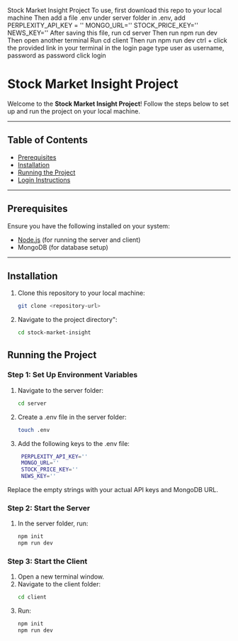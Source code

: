 Stock Market Insight Project
To use, first download this repo to your local machine
Then add a file .env under server folder
in .env, add 
PERPLEXITY_API_KEY = ''
MONGO_URL=''
STOCK_PRICE_KEY=''
NEWS_KEY=''
After saving this file, run cd server 
Then run npm run dev
Then open another terminal
Run cd client
Then run npm run dev
ctrl + click the provided link in your terminal
in the login page
type user as username, password as password
click login

# Stock Market Insight Project

Welcome to the **Stock Market Insight Project**! Follow the steps below to set up and run the project on your local machine.

---

## Table of Contents
- [Prerequisites](#prerequisites)
- [Installation](#installation)
- [Running the Project](#running-the-project)
- [Login Instructions](#login-instructions)

---

## Prerequisites

Ensure you have the following installed on your system:
- [Node.js](https://nodejs.org/) (for running the server and client)
- MongoDB (for database setup)

---

## Installation

1. Clone this repository to your local machine:
   ```bash
   git clone <repository-url>

2. Navigate to the project directory":
   ```bash
   cd stock-market-insight

## Running the Project

### Step 1: Set Up Environment Variables
1. Navigate to the server folder:
   ```bash
   cd server
2. Create a .env file in the server folder:
   ```bash
   touch .env
3. Add the following keys to the .env file:
   ```bash
    PERPLEXITY_API_KEY=''
    MONGO_URL=''
    STOCK_PRICE_KEY=''
    NEWS_KEY=''
Replace the empty strings with your actual API keys and MongoDB URL.
### Step 2: Start the Server
1. In the server folder, run:
   ```bash
   npm init
   npm run dev
### Step 3: Start the Client
1. Open a new terminal window.
2. Navigate to the client folder:
   ```bash
   cd client
3. Run:
   ```bash
   npm init
   npm run dev
